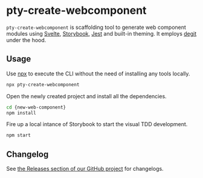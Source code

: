# pty-create-webcomponent

`pty-create-webcomponent` is scaffolding tool to generate web component modules using [Svelte](https://svelte.dev/), [Storybook](http://storybook.com), [Jest](https://jestjs.io/) and built-in theming. It employs [degit](https://github.com/Rich-Harris/degit) under the hood.

## Usage
Use [npx](https://www.npmjs.com/package/npx) to execute the CLI without the need of installing any tools locally.

```bash
npx pty-create-webcomponent
```

Open the newly created project and install all the dependencies.
```bash
cd {new-web-component}
npm install
```

Fire up a local intance of Storybook to start the visual TDD development.
```bash
npm start
```

## Changelog

See  [the Releases section of our GitHub project](https://github.com/vbence86/pty-create-webcomponent/releases) for changelogs. 
